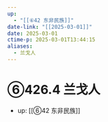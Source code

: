 ```yaml
---
up:
  - "[[⑥42 东非民族]]"
date-link: "[[2025-03-01]]"
date: 2025-03-01
ctime-p: 2025-03-01T13:44:15
aliases:
  - 兰戈人
---
```


# ⑥426.4 兰戈人

- up: [[⑥42 东非民族]]
